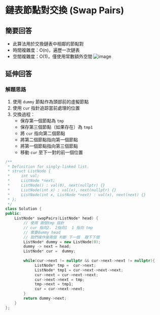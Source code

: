 # 鏈表節點對交換 (Swap Pairs)

## 簡要回答
- 此算法用於交換鏈表中相鄰的節點對
- 時間複雜度：O(n)，遍歷一次鏈表
- 空間複雜度：O(1)，僅使用常數額外空間
![image](https://github.com/user-attachments/assets/45cae92e-d4da-4b31-b948-9ef86432199b)

## 延伸回答
### 解題思路
1. 使用 `dummy` 節點作為頭部前的虛擬節點
2. 使用 `cur` 指針追踪當前處理的位置
3. 交換過程：
   - 保存第一個節點為 `tmp`
   - 保存第三個節點（如果存在）為 `tmp1`
   - 將 `cur` 指向第二個節點
   - 將第二個節點指向第一個節點
   - 將第一個節點指向第三個節點
   - 移動 `cur` 至下一對的前一個位置

```cpp
/**
 * Definition for singly-linked list.
 * struct ListNode {
 *     int val;
 *     ListNode *next;
 *     ListNode() : val(0), next(nullptr) {}
 *     ListNode(int x) : val(x), next(nullptr) {}
 *     ListNode(int x, ListNode *next) : val(x), next(next) {}
 * };
 */
class Solution {
public:
    ListNode* swapPairs(ListNode* head) {
        // 使用 兩個tmp 指針 
        // cur 指向2， 2指向1  1 指向 tmp
        // 需要dummy head
        // 我們操作後兩個 判斷 下一個  跟下下個
        ListNode* dummy = new ListNode(0);
        dummy -> next = head;
        ListNode* cur =  dummy;
        
        while(cur->next != nullptr && cur->next->next != nullptr){
             ListNode* tmp =  cur->next;
             ListNode* tmp1 = cur->next->next->next;
             cur->next = cur->next->next;
             cur->next->next = tmp;
             tmp->next = tmp1;
             cur = cur->next->next;
        }
        return dummy->next;
    }
};
```
